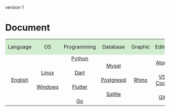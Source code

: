 <style>
.md0{margin-top: 150px;}
.md1{margin-top: 75px;}
.md2{margin-top: 50px;}
.md3{margin-top: 25px;}
.tbl1 td#header{background-color: D1ECCF}
.tbl1 tr#header{background-color: D1ECCF}
.tbl1 td {height: 50px;vertical-align: middle;}
</style>



version 1



# Document


<table class="tbl1">

<tr>
<td align="center" id="header">Language</td>
<td align="center" id="header">OS</td>
<td align="center" id="header">Programming</td>
<td align="center" id="header">Database</td>
<td align="center" id="header">Graphic</td>
<td align="center" id="header">Editor</td>
<td align="center" id="header">Finance</td>
</tr>

<tr>

<td align="center">
<a href="English/English-Basic.md">English</a>
</td>

<td align="center">
<a href="Linux/Linux-Basic.md">Linux</a><div class="md3"></div>
<a href="Windows/Windows-Basic.md">Windows</a>
</td>

<td align="center">
<a href="Python/Python.md">Python</a>
<div class="md3"></div>
<a href="Dart/Dart-Basic.md">Dart</a>
<div class="md3"></div>
<a href="Flutter/Flutter-Basic.md">Flutter</a>
<div class="md3"></div>
<a href="Go/Go-Basic.md">Go</a>
</td>

<td align="center">
<a href="Mysql/Mysql.md">Mysql</a>
<div class="md3"></div>
<a href="Postgresql/Postgresql.md">Postgresql</a>
<div class="md3"></div>
<a href="Sqllite/Sqllite.md">Sqllite</a>
</td>

<td align="center">
<a href="Rhino/Rhino.md">Rhino</a>
</td>

<td align="center">
<a href="Atom/0-Atom.md">Atom</a>
<div class="md3"></div>
<a href="VsCode/0-VsCode.md">VS Code</a>
<div class="md3"></div>
<a href="Git/0-Git.md">Git</a>
</td>

<td align="center">
<a href="Forex/Forex.md">Forex</a>
</td>

</tr>
</table>